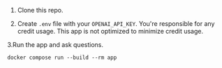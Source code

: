 1. Clone this repo.

2. Create `.env` file with your `OPENAI_API_KEY`.
   You're responsible for any credit usage. This app is not optimized to minimize credit usage.

3.Run the app and ask questions.
   ```
   docker compose run --build --rm app
   ```
